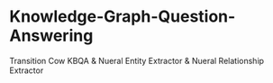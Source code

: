 # Knowledge-Graph-Question-Answering
Transition Cow KBQA &amp; Nueral Entity Extractor &amp; Nueral Relationship Extractor
